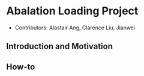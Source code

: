 # Abalation Loading Project

- Contributors: Alastair Ang, Clarence Liu, Jianwei

## Introduction and Motivation

## How-to